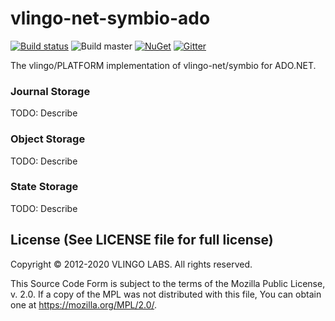 # vlingo-net-symbio-ado

[![Build status](https://ci.appveyor.com/api/projects/status/ug298v7ucwsvpj84?svg=true)](https://ci.appveyor.com/project/VlingoNetOwner/vlingo-net-symbio-ado)
![Build master](https://github.com/vlingo-net/vlingo-net-symbio-ado/workflows/.NET/badge.svg)
[![NuGet](https://img.shields.io/nuget/v/Vlingo.Symbio.Ado.svg)](https://www.nuget.org/packages/Vlingo.Symbio.Ado)
[![Gitter](https://badges.gitter.im/vlingo-platform-net/community.svg)](https://gitter.im/vlingo-platform-net/community?utm_source=badge&utm_medium=badge&utm_campaign=pr-badge)

The vlingo/PLATFORM implementation of vlingo-net/symbio for ADO.NET.

### Journal Storage

TODO: Describe

### Object Storage

TODO: Describe

### State Storage

TODO: Describe


License (See LICENSE file for full license)
-------------------------------------------
Copyright © 2012-2020 VLINGO LABS. All rights reserved.

This Source Code Form is subject to the terms of the
Mozilla Public License, v. 2.0. If a copy of the MPL
was not distributed with this file, You can obtain
one at https://mozilla.org/MPL/2.0/.